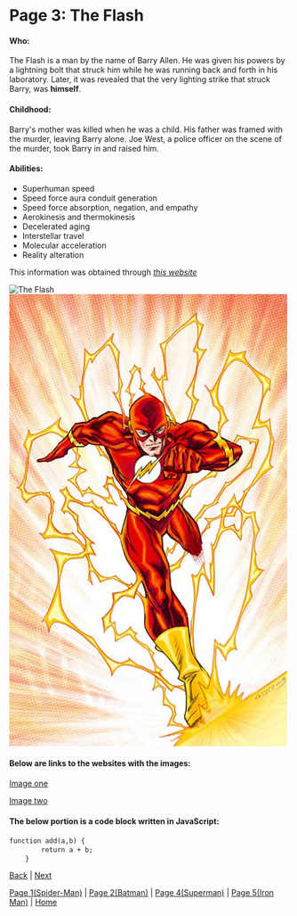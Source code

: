 # Page 3: The Flash

#### Who:
The Flash is a man by the name of Barry Allen.
He was given his powers by a lightning bolt that struck him while he was
running back and forth in his laboratory. Later, it was revealed that
the very lighting strike that struck Barry, was **himself**.

#### Childhood:
Barry's mother was killed when he was a child. His father was framed 
with the murder, leaving Barry alone. Joe West, a police officer on the 
scene of the murder, took Barry in and raised him.

#### Abilities:
* Superhuman speed
* Speed force aura conduit generation
* Speed force absorption, negation, and empathy
* Aerokinesis and thermokinesis
* Decelerated aging
* Interstellar travel
* Molecular acceleration
* Reality alteration

This information was obtained through [*this website*](https://en.wikipedia.org/wiki/Flash_(Barry_Allen))

![The Flash](https://www.dccomics.com/sites/default/files/Char_Gallery_Flash_758_6055049612af35.61135649.jpg)
![The Flash running][The Flash]

[The Flash]: Images/TheFlashRunning.jpg

#### Below are links to the websites with the images:
[Image one](https://www.dccomics.com/characters/the-flash)

[Image two](https://www.pinterest.com/pin/116601077823221897/)

#### The below portion is a code block written in JavaScript:
```
function add(a,b) {
        return a + b;
    }
```

[Back](Mark2.md) | 
[Next](Mark4.md)

[Page 1(Spider-Man)](Mark1.md) | 
[Page 2(Batman)](Mark2.md) | 
[Page 4(Superman)](Mark4.md) | 
[Page 5(Iron Man)](Mark5.md) | 
[Home](README.md)